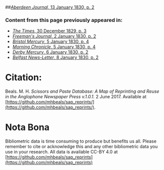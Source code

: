 ##[*Aberdeen Journal*, 13 January 1830, p. 2](https://mhbeals.github.io/sap_html/Aberdeen-Journal/Aberdeen-Journal-13-January-1830-p-2)

### Content from this page previously appeared in:
+ [*The Times*, 30 December 1829, p. 3](https://mhbeals.github.io/sap_html/The-Times/The-Times-30-December-1829-p-3)
+ [*Freeman's Journal*, 2 January 1830, p. 2](https://mhbeals.github.io/sap_html/Freeman's-Journal/Freeman's-Journal-2-January-1830-p-2)
+ [*Bristol Mercury*, 5 January 1830, p. 4](https://mhbeals.github.io/sap_html/Bristol-Mercury/Bristol-Mercury-5-January-1830-p-4)
+ [*Morning Chronicle*, 5 January 1830, p. 4](https://mhbeals.github.io/sap_html/Morning-Chronicle/Morning-Chronicle-5-January-1830-p-4)
+ [*Derby Mercury*, 6 January 1830, p. 2](https://mhbeals.github.io/sap_html/Derby-Mercury/Derby-Mercury-6-January-1830-p-2)
+ [*Belfast News-Letter*, 8 January 1830, p. 2](https://mhbeals.github.io/sap_html/Belfast-News-Letter/Belfast-News-Letter-8-January-1830-p-2)
                    
# Citation: 

Beals. M. H. *Scissors and Paste Database: A Map of Reprinting and Reuse in the Anglophone Newspaper Press v.1.0.1.* 2 June 2017. Available at [https://github.com/mhbeals/sap_reprints/](https://github.com/mhbeals/sap_reprints/). 
                    
# Nota Bona

Bibliometric data is time consuming to produce but benefits us all. Please remember to cite or acknowledge this and any other bibliometric data you use in your research. All data is available CC-BY 4.0 at [https://github.com/mhbeals/sap_reprints](https://github.com/mhbeals/sap_reprints)